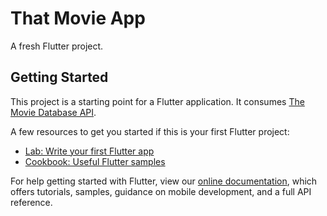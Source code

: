 # That Movie App

A fresh Flutter project.

## Getting Started

This project is a starting point for a Flutter application. It consumes [The Movie Database API](https://developers.themoviedb.org/3/getting-started/introduction).

A few resources to get you started if this is your first Flutter project:

- [Lab: Write your first Flutter app](https://flutter.dev/docs/get-started/codelab)
- [Cookbook: Useful Flutter samples](https://flutter.dev/docs/cookbook)

For help getting started with Flutter, view our 
[online documentation](https://flutter.dev/docs), which offers tutorials, 
samples, guidance on mobile development, and a full API reference.
